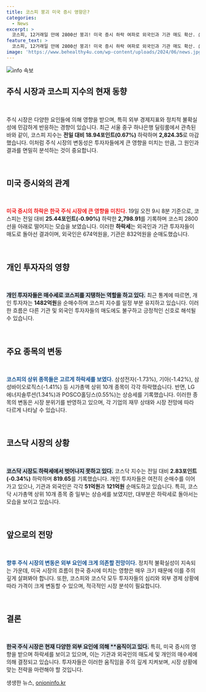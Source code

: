 ```yaml
---
title: 코스피 붕괴 미국 증시 영향은? 
categories:
  - News
excerpt: >
  코스피, 12거래일 만에 2800선 붕괴! 미국 증시 하락 여파로 외국인과 기관 매도 확산. 삼성전자와 SK하이닉스도 동반 급락하며 시장에 찬바람이 불고 있다. 지금, 그 배경과 향후 전망을 클릭해 확인하세요!
feature_text: >
  코스피, 12거래일 만에 2800선 붕괴! 미국 증시 하락 여파로 외국인과 기관 매도 확산. 삼성전자와 SK하이닉스도 동반 급락하며 시장에 찬바람이 불고 있다. 지금, 그 배경과 향후 전망을 클릭해 확인하세요!
image: 'https://www.behealthy4u.com/wp-content/uploads/2024/06/news.jpg'
---
```


<p><img src="https://www.behealthy4u.com/wp-content/uploads/2024/06/news.jpg" alt="info 속보" /></p>

<h2 data-ke-size="size26">주식 시장과 코스피 지수의 현재 동향</h2>

<p data-ke-size="size16">&nbsp;</p> 

<p>주식 시장은 다양한 요인들에 의해 영향을 받으며, 특히 외부 경제지표와 정치적 불확실성에 민감하게 반응하는 경향이 있습니다. 최근 서울 중구 하나은행 딜링룸에서 관측된 바와 같이, 코스피 지수는 <strong>전일 대비 18.94포인트(0.67%)</strong> 하락하며 <strong>2,824.35</strong>로 마감했습니다. 이처럼 주식 시장의 변동성은 투자자들에게 큰 영향을 미치는 만큼, 그 원인과 결과를 면밀히 분석하는 것이 중요합니다.</p>

<p data-ke-size="size16">&nbsp;</p>

<h2 data-ke-size="size26">미국 증시와의 관계</h2>

<p data-ke-size="size16">&nbsp;</p> 

<p><b><span style="color: #ee2323;">미국 증시의 하락은 한국 주식 시장에 큰 영향을 미친다.</span></b>  19일 오전 9시 8분 기준으로, 코스피는 전일 대비 <strong>25.44포인트(-0.90%)</strong> 하락한 <strong>2,798.91</strong>를 기록하며 코스피 2800선을 아래로 떨어지는 모습을 보였습니다. 이러한 <strong>하락세</strong>는 외국인과 기관 투자자들이 매도로 돌아선 결과이며, 외국인은 674억원을, 기관은 832억원을 순매도했습니다.</p>

<p data-ke-size="size16">&nbsp;</p>

<h2 data-ke-size="size26">개인 투자자의 영향</h2>

<p data-ke-size="size16">&nbsp;</p> 

<p><b><span style="background-color: #21538527;">개인 투자자들은 매수세로 <strong>코스피</strong>를 지탱하는 역할을 하고 있다.</span></b> 최근 통계에 따르면, 개인 투자자는 <strong>1482억원</strong>을 순매수하며 코스피 지수를 일정 부분 유지하고 있습니다. 이러한 흐름은 다른 기관 및 외국인 투자자들의 매도에도 불구하고 긍정적인 신호로 해석될 수 있습니다.</p>

<p data-ke-size="size16">&nbsp;</p>

<h2 data-ke-size="size26">주요 종목의 변동</h2>

<p data-ke-size="size16">&nbsp;</p> 

<p><b><span style="color: #1a5490;">코스피의 상위 종목들은 고르게 하락세를 보였다.</span></b> 삼성전자(-1.73%), 기아(-1.42%), 삼성바이오로직스(-1.41%) 등 시가총액 상위 10개 종목이 각각 하락했습니다. 반면, LG에너지솔루션(1.34%)과 POSCO홀딩스(0.55%)는 상승세를 기록했습니다. 이러한 종목의 변동은 시장 분위기를 반영하고 있으며, 각 기업의 재무 상태와 시장 전망에 따라 다르게 나타날 수 있습니다.</p>

<p data-ke-size="size16">&nbsp;</p>

<h2 data-ke-size="size26">코스닥 시장의 상황</h2>

<p data-ke-size="size16">&nbsp;</p> 

<p><b><span style="background-color: #21538527;">코스닥 시장도 하락세에서 벗어나지 못하고 있다.</span></b> 코스닥 지수는 전일 대비 <strong>2.83포인트(-0.34%)</strong> 하락하며 <strong>819.65</strong>를 기록했습니다. 개인 투자자들은 여전히 순매수를 이어가고 있으나, 기관과 외국인은 각각 <strong>51억원</strong>과 <strong>121억원</strong> 순매도하고 있습니다. 특히, 코스닥 시가총액 상위 10개 종목 중 일부는 상승세를 보였지만, 대부분은 하락세로 돌아서는 모습을 보이고 있습니다.</p>

<p data-ke-size="size16">&nbsp;</p>

<h2 data-ke-size="size26">앞으로의 전망</h2>

<p data-ke-size="size16">&nbsp;</p> 

<p><b><span style="color: #1a5490;">향후 주식 시장의 변동은 외부 요인에 크게 의존할 전망이다.</span></b> 정치적 불확실성이 지속되는 가운데, 미국 시장의 흐름이 한국 증시에 미치는 영향은 매우 크기 때문에 이를 주의 깊게 살펴봐야 합니다. 또한, 코스피와 코스닥 모두 투자자들의 심리와 외부 경제 상황에 따라 가격이 크게 변동할 수 있으며, 적극적인 시장 분석이 필요합니다.</p>

<p data-ke-size="size16">&nbsp;</p>

<h2 data-ke-size="size26">결론</h2>

<p data-ke-size="size16">&nbsp;</p> 

<p><b><span style="background-color: #21538527;">한국 주식 시장은 현재 다양한 외부 요인에 의해 **움직이고 있다.</span></b> 특히, 미국 증시의 영향을 받으며 하락세를 보이고 있으며, 이는 기관과 외국인의 매도세 및 개인의 매수세에 의해 결정되고 있습니다. 투자자들은 이러한 움직임을 주의 깊게 지켜보며, 시장 상황에 맞는 전략을 마련해야 할 것입니다.</p>
생생한 뉴스, <a href="https://onioninfo.kr" rel="dofollow">onioninfo.kr</a>


